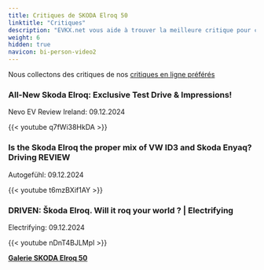 ```yaml
---
title: Critiques de SKODA Elroq 50
linktitle: "Critiques"
description: "EVKX.net vous aide à trouver la meilleure critique pour ce modèle."
weight: 6
hidden: true
navicon: bi-person-video2
---
```

Nous collectons des critiques de nos [critiques en ligne préférés](../../../../../guides/evreviewers/)

<div class="container text-center shadow p-2 pe-4 mb-5 bg-body-tertiary rounded border">
<h3>All-New Skoda Elroq: Exclusive Test Drive & Impressions!</h3>
<p>Nevo EV Review Ireland: 09.12.2024</p>

{{< youtube q7fWi38HkDA >}}

</div>
<div class="container text-center shadow p-2 pe-4 mb-5 bg-body-tertiary rounded border">
<h3>Is the Skoda Elroq the proper mix of VW ID3 and Skoda Enyaq? Driving REVIEW</h3>
<p>Autogefühl: 09.12.2024</p>

{{< youtube t6mzBXif1AY >}}

</div>
<div class="container text-center shadow p-2 pe-4 mb-5 bg-body-tertiary rounded border">
<h3>DRIVEN: Škoda Elroq. Will it roq your world ? | Electrifying</h3>
<p>Electrifying: 09.12.2024</p>

{{< youtube nDnT4BJLMpI >}}

</div>
<div class="mt-3 mb-3">
<a href="../gallery/" class="text-decoration-none text-black">
<strong><i class="bi-arrow-left"></i>Galerie  </strong>
</a>
<a href="../" class="text-decoration-none text-black float-end">
<strong>SKODA Elroq 50 <i class="bi-arrow-right"></i></strong>
</a>
</div>
